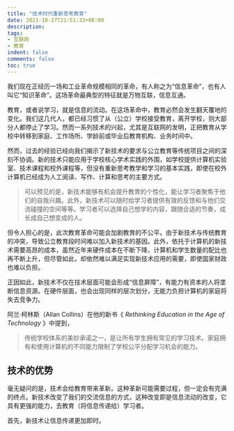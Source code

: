 ```yaml
---
title: "技术时代重新思考教育"
date: 2021-10-27T21:51:33+08:00
description:
tags:
- 互联网
- 教育
indent: false
comments: false
toc: true
---
```


我们现在正经历一场和工业革命规模相同的革命，有人称之为“信息革命”，也有人叫它“知识革命”。这场革命最典型的特征就是万物互联，信息互通。

教育，或者说学习，就是信息的流动。在这场革命中，教育必然会发生翻天覆地的变化。我们这几代人，都已经习惯了从（公立）学校接受教育，离开学校，则大部分人都停止了学习。然而一系列技术的兴起，尤其是互联网的发明，正把教育从学校中转移到家庭、工作场所、学龄前或毕业后教育机构、业务时间中。

然而，过去的经验已经向我们揭示了新技术的要求与公立教育等传统项目之间的深刻不协调。新的技术只能应用于学校核心学术实践的外围，如学校提供计算机实验室、技术课程和校外课程等，但没有重新思考教学和学习的基本实践，即使在校外计算机已经成为人工阅读、写作、计算和思考的主要方式。

> 可以预见的是，新技术能够有机会提升教育的个性化，能让学习者聚焦于他们的自我兴趣。此外，新技术可以随时给学习者提供有效的反馈和与他们交流碰撞的空间等等。学习者可以选择自己想学的内容，跟随合适的节奏，成长成自己想变成的人。

但令人担心的是，此次教育革命可能会加剧教育的不公平。由于新技术与传统教育的冲突，导致公立教育段时间难以加入新技术的基因。此外，依托于计算机的新技术需要高昂的成本，虽然近年来硬件成本在不断下降，计算机和学生数量的配比也再不断上升，但尽管如此，却依然难以满足实现新技术应用的需要，即使国家财政也难以负担。

正因如此，新技术不仅在技术层面可能会形成“信息屏障”，有能力有资本的人将垄断信息资源。在硬件层面，也会出现同样的层次划分，无能力负担计算机的家庭将失去竞争力。

阿兰·柯林斯（Allan Collins）在他的新书《 *Rethinking Education in the Age of Technology* 》中提到，

>  传统学校体系的美妙承诺之一，是让所有学生拥有常见的学习技术。家庭拥有和使用计算机的不同能力限制了学校公平分配学习机会的能力。

## 技术的优势

毫无疑问的是，技术会给教育带来革新。这种革新可能需要过程，但一定会有完满的终点。新技术改变了我们的交流信息的方式，这种改变即是信息流动的改变，它具有更强的能力，去教育（将信息传递给）学习者。

首先，新技术让信息传递更加即时。

